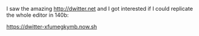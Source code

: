 I saw the amazing http://dwitter.net and I got interested if I could replicate the whole editor in 140b:

https://dwitter-xfumegkymb.now.sh
